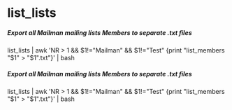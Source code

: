 # list_lists

##### Export all Mailman mailing lists Members to separate .txt files

   list_lists  | awk 'NR > 1 && $1!="Mailman" && $1!="Test" {print "list_members "$1" > "$1".txt"}' | bash

##### Export all Mailman mailing lists Members to separate .txt files

   list_lists  | awk 'NR > 1 && $1!="Mailman" && $1!="Test" {print "list_members "$1" > "$1".txt"}' | bash
